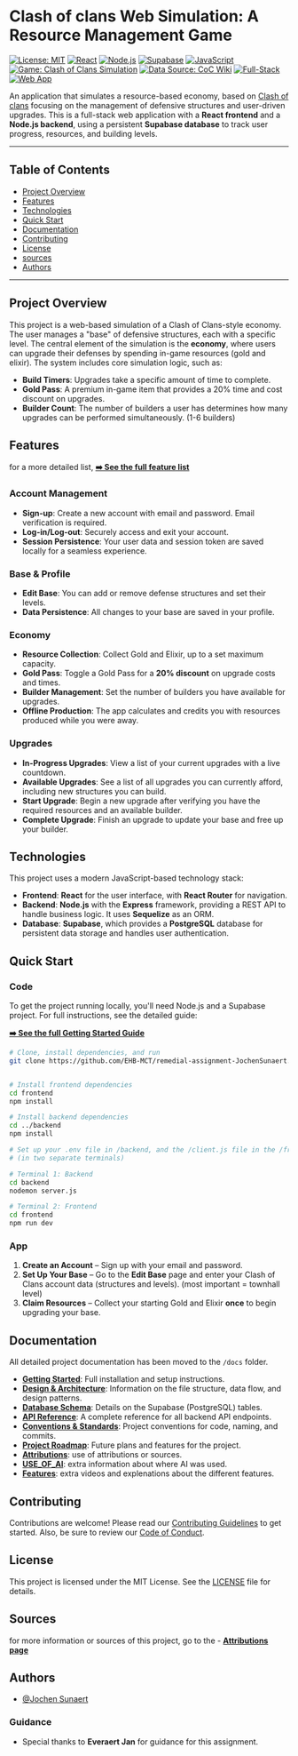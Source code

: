 # Clash of clans Web Simulation: A Resource Management Game

[![License: MIT](https://img.shields.io/badge/License-MIT-yellow.svg)](https://opensource.org/licenses/MIT)
[![React](https://img.shields.io/badge/React-61DAFB?style=flat&logo=react&logoColor=black)](https://reactjs.org/)
[![Node.js](https://img.shields.io/badge/Node.js-339933?style=flat&logo=node.js&logoColor=white)](https://nodejs.org/)
[![Supabase](https://img.shields.io/badge/Supabase-3ECF8E?style=flat&logo=supabase&logoColor=white)](https://supabase.com/)
[![JavaScript](https://img.shields.io/badge/JavaScript-F7DF1E?style=flat&logo=javascript&logoColor=black)](https://www.javascript.com/)
[![Game: Clash of Clans Simulation](https://img.shields.io/badge/Game-Clash%20of%20Clans-blue?style=flat)](https://supercell.com/en/games/clashofclans/)
[![Data Source: CoC Wiki](https://img.shields.io/badge/Data%20Source-Clash%20of%20Clans%20Wiki-lightgrey?style=flat)](https://clashofclans.fandom.com/wiki/Defensive_Buildings/Home_Village)
[![Full-Stack](https://img.shields.io/badge/Full--Stack-Yes-brightgreen?style=flat)]()
[![Web App](https://img.shields.io/badge/Web%20App-Online-orange?style=flat)]()


An application that simulates a resource-based economy, based on [Clash of clans](https://supercell.com/en/games/clashofclans/) focusing on the management of defensive structures and user-driven upgrades. This is a full-stack web application with a **React frontend** and a **Node.js backend**, using a persistent **Supabase database** to track user progress, resources, and building levels.

---

## Table of Contents

- [Project Overview](#project-overview)
- [Features](#features)
- [Technologies](#technologies)
- [Quick Start](#quick-start)
- [Documentation](#documentation)
- [Contributing](#contributing)
- [License](#license)
- [sources](#Sources)
- [Authors](#authors)

---

## Project Overview

This project is a web-based simulation of a Clash of Clans-style economy. The user manages a "base" of defensive structures, each with a specific level. The central element of the simulation is the **economy**, where users can upgrade their defenses by spending in-game resources (gold and elixir). The system includes core simulation logic, such as:

- **Build Timers**: Upgrades take a specific amount of time to complete.
- **Gold Pass**: A premium in-game item that provides a 20% time and cost discount on upgrades.
- **Builder Count**: The number of builders a user has determines how many upgrades can be performed simultaneously. (1-6 builders)

## Features

for a more detailed list, **[➡️ See the full feature list](./docs/FEATURES.md)**

### **Account Management**

* **Sign-up**: Create a new account with email and password. Email verification is required.
* **Log-in/Log-out**: Securely access and exit your account.
* **Session Persistence**: Your user data and session token are saved locally for a seamless experience.



### **Base & Profile**

* **Edit Base**: You can add or remove defense structures and set their levels.
* **Data Persistence**: All changes to your base are saved in your profile.



### **Economy**

* **Resource Collection**: Collect Gold and Elixir, up to a set maximum capacity.
* **Gold Pass**: Toggle a Gold Pass for a **20% discount** on upgrade costs and times.
* **Builder Management**: Set the number of builders you have available for upgrades.
* **Offline Production**: The app calculates and credits you with resources produced while you were away.



### **Upgrades**

* **In-Progress Upgrades**: View a list of your current upgrades with a live countdown.
* **Available Upgrades**: See a list of all upgrades you can currently afford, including new structures you can build.
* **Start Upgrade**: Begin a new upgrade after verifying you have the required resources and an available builder.
* **Complete Upgrade**: Finish an upgrade to update your base and free up your builder.

## Technologies

This project uses a modern JavaScript-based technology stack:

- **Frontend**: **React** for the user interface, with **React Router** for navigation.
- **Backend**: **Node.js** with the **Express** framework, providing a REST API to handle business logic. It uses **Sequelize** as an ORM.
- **Database**: **Supabase**, which provides a **PostgreSQL** database for persistent data storage and handles user authentication.

## Quick Start

### Code 
To get the project running locally, you'll need Node.js and a Supabase project. For full instructions, see the detailed guide:

**[➡️ See the full Getting Started Guide](./docs/GETTING_STARTED.md)**

```bash
# Clone, install dependencies, and run
git clone https://github.com/EHB-MCT/remedial-assignment-JochenSunaert.git


# Install frontend dependencies
cd frontend
npm install

# Install backend dependencies
cd ../backend
npm install

# Set up your .env file in /backend, and the /client.js file in the /frontend/src then start the servers
# (in two separate terminals)

# Terminal 1: Backend
cd backend
nodemon server.js

# Terminal 2: Frontend
cd frontend
npm run dev
```

### App

1. **Create an Account** – Sign up with your email and password.
2. **Set Up Your Base** – Go to the **Edit Base** page and enter your Clash of Clans account data (structures and levels). (most important = townhall level)
3. **Claim Resources** – Collect your starting Gold and Elixir **once** to begin upgrading your base.


## Documentation

All detailed project documentation has been moved to the `/docs` folder.

- **[Getting Started](./docs/GETTING_STARTED.md)**: Full installation and setup instructions.
- **[Design & Architecture](./docs/DESIGN_AND_ARCHITECTURE.md)**: Information on the file structure, data flow, and design patterns.
- **[Database Schema](./docs/DATABASE_SCHEMA.md)**: Details on the Supabase (PostgreSQL) tables.
- **[API Reference](./docs/API_REFERENCE.md)**: A complete reference for all backend API endpoints.
- **[Conventions & Standards](./docs/CONVENTIONS.md)**: Project conventions for code, naming, and commits.
- **[Project Roadmap](./docs/ROADMAP.md)**: Future plans and features for the project.
- **[Attributions](./docs/ATTRIBUTIONS.md)**: use of attributions or sources.
- **[USE_OF_AI](./docs/ATTRIBUTIONS.md)**: extra information about where AI was used.
- **[Features](./docs/FEATURES.md)**: extra videos and explenations about the different features.

## Contributing

Contributions are welcome! Please read our [Contributing Guidelines](./CONTRIBUTING.md) to get started. Also, be sure to review our [Code of Conduct](./CODE_OF_CONDUCT.md).

## License

This project is licensed under the MIT License. See the [LICENSE](./LICENSE) file for details.

## Sources 

for more information or sources of this project, go to the - **[Attributions page](./docs/ATTRIBUTIONS.md)**
## Authors

- [@Jochen Sunaert](https://github.com/JochenSunaert)

### Guidance
- Special thanks to **Everaert Jan** for guidance for this assignment.